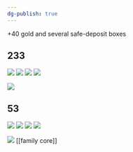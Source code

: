 ```yaml
---
dg-publish: true
---
```

+40 gold and several safe-deposit boxes

## 233
![](https://i.imgur.com/Bz2fZf4.png)
![](https://i.imgur.com/jnFR2JP.jpeg)
![](https://i.imgur.com/DKv5JiH.jpeg)
![](https://i.imgur.com/2UB4LU9.jpeg)

![](https://i.imgur.com/FqjssGK.png)

## 53
![](https://i.imgur.com/iTda6Wc.jpeg)
![](https://i.imgur.com/mWdBMtS.jpeg)
![](https://i.imgur.com/zIKHwFx.jpeg)
![](https://i.imgur.com/gK4UW0R.jpeg)

![](https://i.imgur.com/A0jNXnJ.jpeg)
 [[family core]]